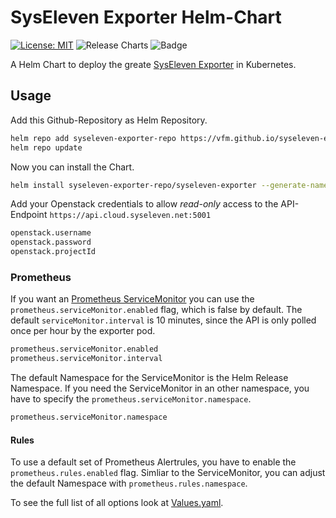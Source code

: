 # SysEleven Exporter Helm-Chart
[![License: MIT](https://img.shields.io/badge/License-MIT-yellow.svg)](https://opensource.org/licenses/MIT)
![Release Charts](https://github.com/vfm/syseleven-exporter-chart/workflows/Release%20Charts/badge.svg?branch=main)
![Badge](https://img.shields.io/badge/made%20with%20%E2%9D%A4%20by-vfm-002C5B)


A Helm Chart to deploy the greate [SysEleven Exporter](https://github.com/Staffbase/syseleven-exporter) in Kubernetes.

## Usage

Add this Github-Repository as Helm Repository.

```bash
helm repo add syseleven-exporter-repo https://vfm.github.io/syseleven-exporter-chart
helm repo update
```

Now you can install the Chart.

```bash
helm install syseleven-exporter-repo/syseleven-exporter --generate-name
```

Add your Openstack credentials to allow *read-only* access to the API-Endpoint `https://api.cloud.syseleven.net:5001`

```bash
openstack.username
openstack.password
openstack.projectId
```

### Prometheus

If you want an [Prometheus ServiceMonitor](https://github.com/prometheus-operator/prometheus-operator/blob/master/Documentation/api.md#servicemonitor) you can use the `prometheus.serviceMonitor.enabled` flag, which is false by default. The default `serviceMonitor.interval` is 10 minutes, since the API is only polled once per hour by the exporter pod.

```bash
prometheus.serviceMonitor.enabled
prometheus.serviceMonitor.interval 
```

The default Namespace for the ServiceMonitor is the Helm Release Namespace.
If you need the ServiceMonitor in an other namespace, you have to specify the `prometheus.serviceMonitor.namespace`.

```bash
prometheus.serviceMonitor.namespace
```

#### Rules

To use a default set of Prometheus Alertrules, you have to enable the `prometheus.rules.enabled` flag. Simliar to the ServiceMonitor, you can adjust the default Namespace with `prometheus.rules.namespace`.

To see the full list of all options look at [Values.yaml](charts/syseleven-exporter-chart/values.yaml).

